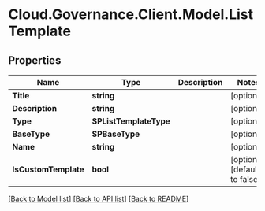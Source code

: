 # Cloud.Governance.Client.Model.ListTemplate
## Properties

Name | Type | Description | Notes
------------ | ------------- | ------------- | -------------
**Title** | **string** |  | [optional] 
**Description** | **string** |  | [optional] 
**Type** | **SPListTemplateType** |  | [optional] 
**BaseType** | **SPBaseType** |  | [optional] 
**Name** | **string** |  | [optional] 
**IsCustomTemplate** | **bool** |  | [optional] [default to false]

[[Back to Model list]](../README.md#documentation-for-models) [[Back to API list]](../README.md#documentation-for-api-endpoints) [[Back to README]](../README.md)

